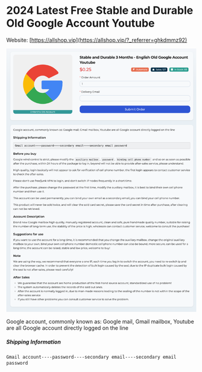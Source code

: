 # 2024 Latest Free Stable and Durable Old Google Account Youtube

Website: [https://allshop.vip](https://allshop.vip/?_referrer=ghkdmmz92)

![allshop-google](allshop-google.png)

Google account, commonly known as: Google mail, Gmail mailbox, Youtube are all Google account directly logged on the line

##### Shipping Information

```
Gmail account----password----secondary email----secondary email password
```
